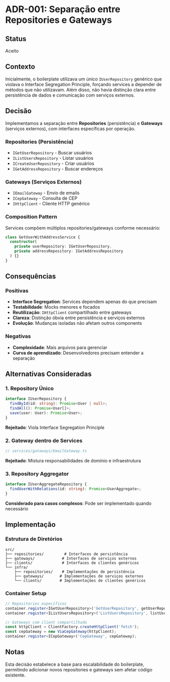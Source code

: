 # ADR-001: Separação entre Repositories e Gateways

## Status
Aceito

## Contexto
Inicialmente, o boilerplate utilizava um único `IUserRepository` genérico que violava o Interface Segregation Principle, forçando services a depender de métodos que não utilizavam. Além disso, não havia distinção clara entre persistência de dados e comunicação com serviços externos.

## Decisão
Implementamos a separação entre **Repositories** (persistência) e **Gateways** (serviços externos), com interfaces específicas por operação.

### Repositories (Persistência)
- `IGetUserRepository` - Buscar usuários
- `IListUsersRepository` - Listar usuários  
- `ICreateUserRepository` - Criar usuários
- `IGetAddressRepository` - Buscar endereços

### Gateways (Serviços Externos)
- `IEmailGateway` - Envio de emails
- `ICepGateway` - Consulta de CEP
- `IHttpClient` - Cliente HTTP genérico

### Composition Pattern
Services compõem múltiplos repositories/gateways conforme necessário:
```typescript
class GetUserWithAddressService {
  constructor(
    private userRepository: IGetUserRepository,
    private addressRepository: IGetAddressRepository
  ) {}
}
```

## Consequências

### Positivas
- **Interface Segregation**: Services dependem apenas do que precisam
- **Testabilidade**: Mocks menores e focados
- **Reutilização**: `IHttpClient` compartilhado entre gateways
- **Clareza**: Distinção óbvia entre persistência e serviços externos
- **Evolução**: Mudanças isoladas não afetam outros components

### Negativas
- **Complexidade**: Mais arquivos para gerenciar
- **Curva de aprendizado**: Desenvolvedores precisam entender a separação

## Alternativas Consideradas

### 1. Repository Único
```typescript
interface IUserRepository {
  findById(id: string): Promise<User | null>;
  findAll(): Promise<User[]>;
  save(user: User): Promise<User>;
}
```
**Rejeitado**: Viola Interface Segregation Principle

### 2. Gateway dentro de Services
```typescript
// services/gateways/EmailGateway.ts
```
**Rejeitado**: Mistura responsabilidades de domínio e infraestrutura

### 3. Repository Aggregator
```typescript
interface IUserAggregateRepository {
  findUserWithRelations(id: string): Promise<UserAggregate>;
}
```
**Considerado para casos complexos**: Pode ser implementado quando necessário

## Implementação

### Estrutura de Diretórios
```
src/
├── repositories/         # Interfaces de persistência
├── gateways/            # Interfaces de serviços externos  
├── clients/             # Interfaces de clientes genéricos
└── infra/
    ├── repositories/    # Implementações de persistência
    ├── gateways/       # Implementações de serviços externos
    └── clients/        # Implementações de clientes genéricos
```

### Container Setup
```typescript
// Repositories específicos
container.register<IGetUserRepository>('GetUserRepository', getUserRepo);
container.register<IListUsersRepository>('ListUsersRepository', listUsersRepo);

// Gateways com client compartilhado
const httpClient = ClientFactory.createHttpClient('fetch');
const cepGateway = new ViaCepGateway(httpClient);
container.register<ICepGateway>('CepGateway', cepGateway);
```

## Notas
Esta decisão estabelece a base para escalabilidade do boilerplate, permitindo adicionar novos repositories e gateways sem afetar código existente.